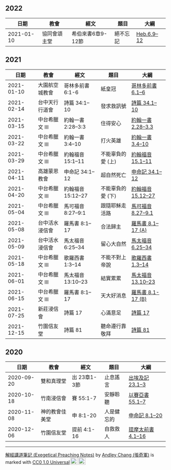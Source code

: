 ## 2022
日期 | 教會 | 經文 | 題目 | 大綱 
 ---- | ---- | -----| ---- | -------
2021-01-10 | 協同會頌主堂 | 希伯來書6章9-12節 | 絕不忘記 | [Heb.6.9–12](Heb.6.9–12.md)



## 2021

日期 | 教會 | 經文 | 題目 | 大綱 
 ---- | ---- | -----| ---- | -------
2021-01-10 | 大園航空城教會 | 哥林多前書 6:1-6 | 紙皇冠 | [哥林多前書 6.1–6](%E5%93%A5%E6%9E%97%E5%A4%9A%E5%89%8D%E6%9B%B8%206.1%E2%80%936.md)
2021-02-14 | 台中天行行道會 | 詩篇 34:1–10 | 發求救訊號 | [詩篇 34.1–10](詩篇%2034.1–10.md)
2021-03-15 | 中台希臘文 III | 約翰一書 2:28–3:3 | 住得安心 | [約翰一書 2.28–3.3](%E7%B4%84%E7%BF%B0%E4%B8%80%E6%9B%B8%202.28%E2%80%933.3)
2021-03-22 | 中台希臘文 III | 約翰一書 3:4–10 | 打火英雄 | [約翰一書 3.4–10](%E7%B4%84%E7%BF%B0%E4%B8%80%E6%9B%B8%203.4%E2%80%9310.md)
2021-03-29 | 中台希臘文 III | 約翰福音 15:1–11 | 不能辜負的愛 (上) | [約翰福音 15.1–11](%E7%B4%84%E7%BF%B0%E7%A6%8F%E9%9F%B3%2015.1%E2%80%9311.md)
2021-04-11 | 高雄蒙恩教會 | 申命記 34:1–12 | 超自然死亡 | [申命記 34.1–12](%E7%94%B3%E5%91%BD%E8%A8%98%2034.1%E2%80%9312.md)
2021-04-20 | 中台希臘文 III | 約翰福音15:12–27 | 不能辜負的愛 (下) | [約翰福音 15.12–27](%E7%B4%84%E7%BF%B0%E7%A6%8F%E9%9F%B3%2015.12%E2%80%9327.md)
2021-05-04 | 中台希臘文 III | 馬可福音 8:27–9:1 | 跟隨耶穌走活路 | [馬可福音 8.27–9.1](%E9%A6%AC%E5%8F%AF%E7%A6%8F%E9%9F%B3%208.27%E2%80%939.1)
2021-05-08 | 台中活水浸信會 | 羅馬書 8:1–17 | 合法歸主 | [羅馬書 8.1–17 (A)](%E7%BE%85%E9%A6%AC%E6%9B%B8%208.1%E2%80%9317%20(A).md)
2021-05-09 | 台中活水浸信會 | 馬太福音 6:25–34 | 留心大自然 | [馬太福音 6.25–34](%E9%A6%AC%E5%A4%AA%E7%A6%8F%E9%9F%B3%206.25%E2%80%9334.md)
2021-05-18 | 中台希臘文 III | 歌羅西書 1:3–14 | 不能不對上帝說 | [歌羅西書 1.3–14](%E6%AD%8C%E7%BE%85%E8%A5%BF%E6%9B%B8%201.3%E2%80%9314.md)
2021-06-01 | 中台希臘文 III | 馬太福音 13:10–23 | 結實累累 | [馬太福音 13.10–23](%E9%A6%AC%E5%A4%AA%E7%A6%8F%E9%9F%B3%2013.10%E2%80%9323.md)
2021-06-15 | 中台希臘文 III | 羅馬書 8:1–17 | 天大好消息 | [羅馬書 8.1-17 (B)](%E7%BE%85%E9%A6%AC%E6%9B%B8%208.1-17%20(B).md)
2021-07-25 | 新莊浸信會 | 詩篇 17 | 心滿意足 | [詩篇 17](%E8%A9%A9%E7%AF%87%2017.md)
2021-12-15 | 竹圍信友堂 | 詩篇 81 | 聽命遵行靠敬拜 | [詩篇 81](%E8%A9%A9%E7%AF%87%2081.md)



## 2020

日期 | 教會 | 經文 | 題目 | 大綱 
 ---- | ---- | --- | ---- | -------
2020-09-20 | 雙和真理堂 | 出 23章1-3節 | 止息謠言 | [出埃及記 23.1–3](%E5%87%BA%E5%9F%83%E5%8F%8A%E8%A8%98%2023.1%E2%80%933.md)
2020-10-18 | 竹南浸信會 | 賽 55:1-7 | 安靜聆聽 | [以賽亞書 55.1–7](%E4%BB%A5%E8%B3%BD%E4%BA%9E%E6%9B%B8%2055.1%E2%80%937.md)
2020-11-08 | 神的教會佳美堂 | 申 8:1-20 | 人是健忘的 | [申命記 8.1–20](%E7%94%B3%E5%91%BD%E8%A8%98%208.1%E2%80%9320.md) 
2020-12-06 | 竹圍信友堂 | 提前 4:1-16 | 自救救人 | [提摩太前書 4.1–16](%E6%8F%90%E6%91%A9%E5%A4%AA%E5%89%8D%E6%9B%B8%204.1%E2%80%9316.md)



---

<p xmlns:cc="http://creativecommons.org/ns#" xmlns:dct="http://purl.org/dc/terms/"><a property="dct:title" rel="cc:attributionURL" href="https://github.com/Andley/Exegetical-Preaching-Notes">解經講道筆記 (Exegetical Preaching Notes)</a> by <a rel="cc:attributionURL dct:creator" property="cc:attributionName" href="https://github.com/Andley">Andley Chang (張奇軍)</a> is marked with <a href="http://creativecommons.org/publicdomain/zero/1.0?ref=chooser-v1" target="_blank" rel="license noopener noreferrer" style="display:inline-block;">CC0 1.0 Universal<img style="height:22px!important;margin-left:3px;vertical-align:text-bottom;" src="https://mirrors.creativecommons.org/presskit/icons/cc.svg?ref=chooser-v1"><img style="height:22px!important;margin-left:3px;vertical-align:text-bottom;" src="https://mirrors.creativecommons.org/presskit/icons/zero.svg?ref=chooser-v1"></a></p>